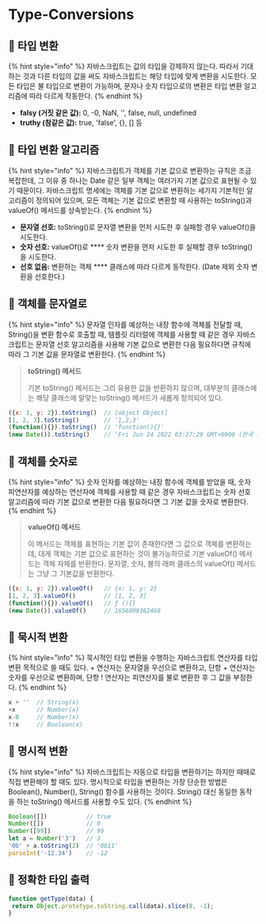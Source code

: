 # Type-Conversions

## 🐇 타입 변환

{% hint style="info" %}
자바스크립트는 값의 타입을 강제하지 않는다. 따라서 기대하는 것과 다른 타입의 값을 써도 자바스크립트는 해당 타입에 맞게 변환을 시도한다. 모든 타입은 불 타입으로 변환이 가능하며, 문자나 숫자 타입으로의 변환은 타입 변환 알고리즘에 따라 다르게 작동한다.&#x20;
{% endhint %}

* **falsy (거짓 같은 값):**  0, -0, NaN, '', false, null, undefined
* **truthy (참같은 값):** true, 'false', {}, \[] 등

## 🐇 타입 변환 알고리즘

{% hint style="info" %}
자바스크립트가 객체를 기본 값으로 변환하는 규칙은 조금 복잡한데, 그 이유 중 하나는 Date 같은 일부 객체는 여러가지 기본 값으로 표현될 수 있기 때문이다. 자바스크립트 명세에는 객체를 기본 값으로 변환하는 세가지 기본적인 알고리즘이 정의되어 있으며, 모든 객체는 기본 값으로 변환할 때 사용하는 toString()과 valueOf() 메서드를 상속받는다.&#x20;
{% endhint %}

* **문자열 선호:** toString()로 문자열 변환을 먼저 시도한 후 실패할 경우 valueOf()을 시도한다.
* **숫자 선호:** valueOf()로 **** 숫자 변환을 먼저 시도한 후 실패할 경우 toString()을 시도한다.
* **선호 없음:** 변환하는 객체 **** 클래스에 따라 다르게 동작한다. (Date 제외 숫자 변환을 선호한다.)

## 🐇 객체를 문자열로

{% hint style="info" %}
문자열 인자를 예상하는 내장 함수에 객체를 전달할 때, String()을 변환 함수로 호출할 때, 템플릿 리터럴에 객체를 사용할 때 같은 경우 자바스크립트는 문자열 선호 알고리즘을 사용해 기본 값으로 변환한 다음 필요하다면 규칙에 따라 그 기본 값을 문자열로 변환한다.
{% endhint %}

> **toString() 메서드**
>
> 기본 toString() 메서드는 그리 유용한 값을 반환하지 않으며, 대부분의 클래스에는 해당 클래스에 알맞는 toString() 메서드가 새롭게 정의되어 있다.

```javascript
({x: 1, y: 2}).toString()  // [object Object]
[1, 2, 3].toString()       // '1,2,3'
(function(){}).toString()  // 'function(){}'
(new Date()).toString()    // 'Fri Jun 24 2022 03:27:29 GMT+0900 (한국 표준시)'
```

## 🐇 객체를 숫자로

{% hint style="info" %}
숫자 인자를 예상하는 내장 함수에 객체를 받았을 때, 숫자 피연산자를 예상하는 연산자에 객체를 사용할 때 같은 경우 자바스크립트는 숫자 선호 알고리즘에 따라 기본 값으로 변환한 다음 필요하다면 그 기본 값을 숫자로 변환한다.
{% endhint %}

> **valueOf() 메서드**
>
> 이 메서드는 객체를 표현하는 기본 값이 존재한다면 그 값으로 객체를 변환하는데, 대게 객체는 기본 값으로 표현하는 것이 불가능하므로 기본 valueOf() 메서드는 객체 자체를 반환한다. 문자열, 숫자, 불의 래퍼 클래스의 valueOf() 메서드는 그냥 그 기본값을 반환한다.

```javascript
({x: 1, y: 2}).valueOf()   // {x: 1, y: 2}
[1, 2, 3].valueOf()        // [1, 2, 3]
(function(){}).valueOf()   // ƒ (){}
(new Date()).valueOf()     // 1656009362468
```

## 🐇 묵시적 변환

{% hint style="info" %}
묵시적인 타입 변환을 수행하는 자바스크립트 연산자를 타입 변환 목적으로 쓸 때도 있다. + 연산자는 문자열을 우선으로 변환하고, 단항 + 연산자는 숫자를 우선으로 변환하며, 단항 ! 연산자는 피연산자를 불로 변환한 후 그 값을 부정한다.
{% endhint %}

```javascript
x + ''  // String(x)
+x      // Number(x)
x-0     // Number(x)
!!x     // Boolean(x)
```

## 🐇 명시적 변환

{% hint style="info" %}
자바스크립트는 자동으로 타입을 변환하기는 하지만 때때로 직접 변환해야 할 때도 있다. 명시적으로 타입을 변환하는 가장 단순한 방법은 Boolean(), Number(), String() 함수를 사용하는 것이다. String() 대신 동일한 동작을 하는 toString() 메서드를 사용할 수도 있다.
{% endhint %}

```javascript
Boolean([])           // true
Number([])            // 0
Number([99])          // 99
let a = Number('3')   // 3
'0b' + a.toString(2)  // '0b11'
parseInt('-12.34')    // -12
```

## 🐇 정확한 타입 출력

```javascript
function getType(data) {
 return Object.prototype.toString.call(data).slice(8, -1);
} 
```
